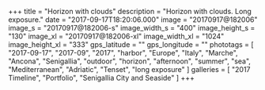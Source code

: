 +++
title = "Horizon with clouds"
description = "Horizon with clouds. Long exposure."
date = "2017-09-17T18:20:06.000"
image = "20170917@182006"
image_s = "20170917@182006-s"
image_width_s = "400"
image_height_s = "130"
image_xl = "20170917@182006-xl"
image_width_xl = "1024"
image_height_xl = "333"
gps_latitude = ""
gps_longitude = ""
phototags = [ "2017-09-17", "2017-09", "2017", "harbor", "Europe", "Italy", "Marche", "Ancona", "Senigallia", "outdoor", "horizon", "afternoon", "summer", "sea", "Mediterranean", "Adriatic", "Tenset", "long exposure" ]
galleries = [ "2017 Timeline", "Portfolio", "Senigallia City and Seaside" ]
+++
